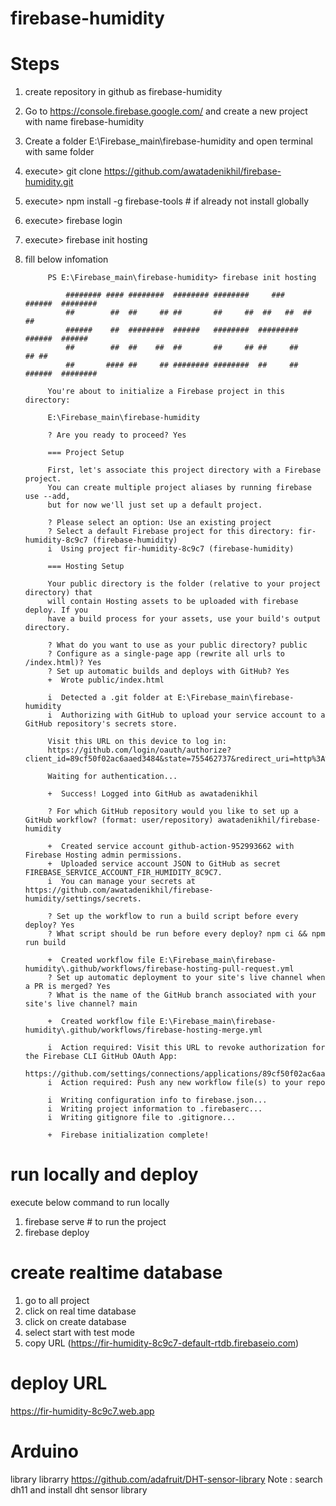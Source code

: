 # firebase-humidity
# Steps
1. create repository in github as firebase-humidity
2. Go to https://console.firebase.google.com/ and create a new project  with name firebase-humidity
3. Create a folder E:\Firebase_main\firebase-humidity and open terminal with same folder
4. execute> git clone https://github.com/awatadenikhil/firebase-humidity.git
5. execute> npm install -g firebase-tools  # if already not install globally
6. execute>  firebase login
7. execute> firebase init hosting
8. fill below infomation

            PS E:\Firebase_main\firebase-humidity> firebase init hosting

                ######## #### ########  ######## ########     ###     ######  ########
                ##        ##  ##     ## ##       ##     ##  ##   ##  ##       ##
                ######    ##  ########  ######   ########  #########  ######  ######
                ##        ##  ##    ##  ##       ##     ## ##     ##       ## ##
                ##       #### ##     ## ######## ########  ##     ##  ######  ########

            You're about to initialize a Firebase project in this directory:

            E:\Firebase_main\firebase-humidity

            ? Are you ready to proceed? Yes

            === Project Setup

            First, let's associate this project directory with a Firebase project.
            You can create multiple project aliases by running firebase use --add,
            but for now we'll just set up a default project.

            ? Please select an option: Use an existing project
            ? Select a default Firebase project for this directory: fir-humidity-8c9c7 (firebase-humidity)
            i  Using project fir-humidity-8c9c7 (firebase-humidity)

            === Hosting Setup

            Your public directory is the folder (relative to your project directory) that
            will contain Hosting assets to be uploaded with firebase deploy. If you
            have a build process for your assets, use your build's output directory.

            ? What do you want to use as your public directory? public
            ? Configure as a single-page app (rewrite all urls to /index.html)? Yes
            ? Set up automatic builds and deploys with GitHub? Yes
            +  Wrote public/index.html

            i  Detected a .git folder at E:\Firebase_main\firebase-humidity
            i  Authorizing with GitHub to upload your service account to a GitHub repository's secrets store.

            Visit this URL on this device to log in:
            https://github.com/login/oauth/authorize?client_id=89cf50f02ac6aaed3484&state=755462737&redirect_uri=http%3A%2F%2Flocalhost%3A9005&scope=read%3Auser%20repo%20public_repo

            Waiting for authentication...

            +  Success! Logged into GitHub as awatadenikhil

            ? For which GitHub repository would you like to set up a GitHub workflow? (format: user/repository) awatadenikhil/firebase-humidity

            +  Created service account github-action-952993662 with Firebase Hosting admin permissions.
            +  Uploaded service account JSON to GitHub as secret FIREBASE_SERVICE_ACCOUNT_FIR_HUMIDITY_8C9C7.
            i  You can manage your secrets at https://github.com/awatadenikhil/firebase-humidity/settings/secrets.

            ? Set up the workflow to run a build script before every deploy? Yes
            ? What script should be run before every deploy? npm ci && npm run build

            +  Created workflow file E:\Firebase_main\firebase-humidity\.github/workflows/firebase-hosting-pull-request.yml
            ? Set up automatic deployment to your site's live channel when a PR is merged? Yes
            ? What is the name of the GitHub branch associated with your site's live channel? main

            +  Created workflow file E:\Firebase_main\firebase-humidity\.github/workflows/firebase-hosting-merge.yml

            i  Action required: Visit this URL to revoke authorization for the Firebase CLI GitHub OAuth App:
            https://github.com/settings/connections/applications/89cf50f02ac6aaed3484
            i  Action required: Push any new workflow file(s) to your repo

            i  Writing configuration info to firebase.json...
            i  Writing project information to .firebaserc...
            i  Writing gitignore file to .gitignore...

            +  Firebase initialization complete!


# run locally and deploy 

execute below command to run locally

1. firebase serve                # to run the project
2. firebase deploy

# create realtime database

1. go to all project 
2. click on real time database
3. click on create database
4. select start with test mode
5. copy URL (https://fir-humidity-8c9c7-default-rtdb.firebaseio.com)


# deploy URL
https://fir-humidity-8c9c7.web.app


# Arduino 
library librarry https://github.com/adafruit/DHT-sensor-library
Note : search dh11 and install dht sensor library